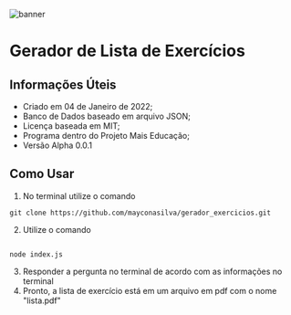 ![banner](https://live.staticflickr.com/65535/51799234994_c032057934_n.jpg)

# Gerador de Lista de Exercícios




## Informações Úteis

- Criado em 04 de Janeiro de 2022;
- Banco de Dados baseado em arquivo JSON;
- Licença baseada em MIT;
- Programa dentro do Projeto Mais Educação;
- Versão Alpha 0.0.1

## Como Usar

1. No terminal utilize o comando 
```
git clone https://github.com/mayconasilva/gerador_exercicios.git

```
2. Utilize o comando
```

node index.js

```
3. Responder a pergunta no terminal de acordo com as informações no terminal
4. Pronto, a lista de exercício está em um arquivo em pdf com o nome "lista.pdf"
